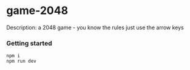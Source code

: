 # game-2048

Description: a 2048 game - you know the rules just use the arrow keys

### Getting started

```
npm i 
npm run dev
```
